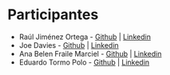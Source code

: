 # Participantes
* Raúl Jiménez Ortega - [Github](http://www.github.com/hhkaos) | [Linkedin](http://es.linkedin.com/in/jimenezortegaraul)
* Joe Davies - [Github](http://www.github.com/JoeWDavies) | [Linkedin](http://es.linkedin.com/in/JoeWDavies)
* Ana Belen Fraile Marciel - [Github](https://www.github.com/AnaBFraile) | [Linkedin](https://www.linkedin.com/in/ana-bel%C3%A9n-fraile-marciel-4a3084108/)
* Eduardo Tormo Polo - [Github](http://www.github.com/diuardet) | [Linkedin](http://es.linkedin.com/in/diuardet)